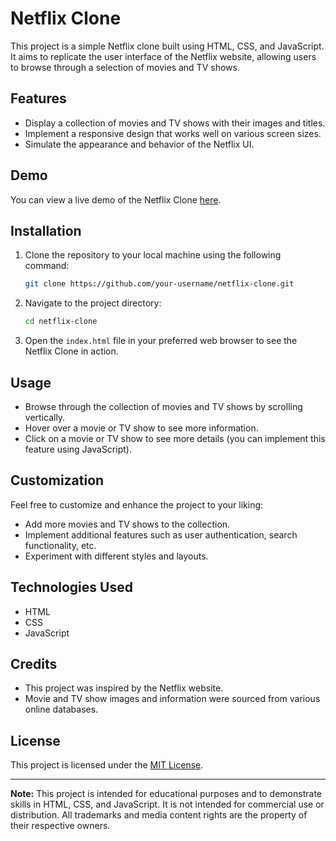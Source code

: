 # Netflix Clone

This project is a simple Netflix clone built using HTML, CSS, and JavaScript. It aims to replicate the user interface of the Netflix website, allowing users to browse through a selection of movies and TV shows.

## Features

- Display a collection of movies and TV shows with their images and titles.
- Implement a responsive design that works well on various screen sizes.
- Simulate the appearance and behavior of the Netflix UI.

## Demo

You can view a live demo of the Netflix Clone [here]( https://tanisha-19-dev.github.io/Netflix-Clone/).

## Installation

1. Clone the repository to your local machine using the following command:

   ```bash
   git clone https://github.com/your-username/netflix-clone.git
   ```

2. Navigate to the project directory:

   ```bash
   cd netflix-clone
   ```

3. Open the `index.html` file in your preferred web browser to see the Netflix Clone in action.

## Usage

- Browse through the collection of movies and TV shows by scrolling vertically.
- Hover over a movie or TV show to see more information.
- Click on a movie or TV show to see more details (you can implement this feature using JavaScript).

## Customization

Feel free to customize and enhance the project to your liking:

- Add more movies and TV shows to the collection.
- Implement additional features such as user authentication, search functionality, etc.
- Experiment with different styles and layouts.

## Technologies Used

- HTML
- CSS
- JavaScript

## Credits

- This project was inspired by the Netflix website.
- Movie and TV show images and information were sourced from various online databases.

## License

This project is licensed under the [MIT License](LICENSE).


---

**Note:** This project is intended for educational purposes and to demonstrate skills in HTML, CSS, and JavaScript. It is not intended for commercial use or distribution. All trademarks and media content rights are the property of their respective owners.
